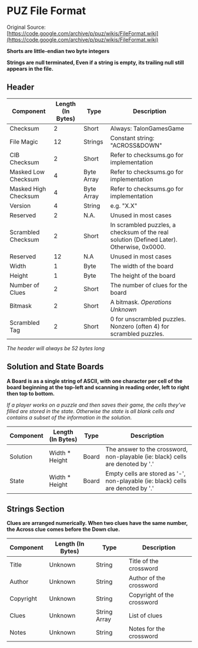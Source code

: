 # PUZ File Format

Original Source: [https://code.google.com/archive/p/puz/wikis/FileFormat.wiki](https://code.google.com/archive/p/puz/wikis/FileFormat.wiki)

**Shorts are little-endian two byte integers**

**Strings are null terminated, Even if a string is empty, its trailing null still appears in the file.**

## Header

| Component            | Length (In Bytes) | Type       | Description                                                                               |
| -------------------- | ----------------- | ---------- | ----------------------------------------------------------------------------------------- |
| Checksum             | 2                 | Short      | Always: TalonGamesGame                                                                    |
| File Magic           | 12                | Strings    | Constant string: "ACROSS&DOWN"                                                            |
| CIB Checksum         | 2                 | Short      | Refer to checksums.go for implementation                                                  |
| Masked Low Checksum  | 4                 | Byte Array | Refer to checksums.go for implementation                                                  |
| Masked High Checksum | 4                 | Byte Array | Refer to checksums.go for implementation                                                  |
| Version              | 4                 | String     | e.g. "X.X"                                                                                |
| Reserved             | 2                 | N.A.       | Unused in most cases                                                                      |
| Scrambled Checksum   | 2                 | Short      | In scrambled puzzles, a checksum of the real solution (Defined Later). Otherwise, 0x0000. |
| Reserved             | 12                | N.A        | Unused in most cases                                                                      |
| Width                | 1                 | Byte       | The width of the board                                                                    |
| Height               | 1                 | Byte       | The height of the board                                                                   |
| Number of Clues      | 2                 | Short      | The number of clues for the board                                                         |
| Bitmask              | 2                 | Short      | A bitmask. _Operations Unknown_                                                           |
| Scrambled Tag        | 2                 | Short      | 0 for unscrambled puzzles. Nonzero (often 4) for scrambled puzzles.                       |

_The header will always be 52 bytes long_

## Solution and State Boards

**A Board is as a single string of ASCII, with one character per cell of the board beginning at the top-left and scanning in reading order, left to right then top to bottom.**

_If a player works on a puzzle and then saves their game, the cells they've filled are stored in the state. Otherwise the state is all blank cells and contains a subset of the information in the solution._

| Component | Length (In Bytes) | Type  | Description                                                                      |
| --------- | ----------------- | ----- | -------------------------------------------------------------------------------- |
| Solution  | Width \* Height   | Board | The answer to the crossword, non-playable (ie: black) cells are denoted by '.'   |
| State     | Width \* Height   | Board | Empty cells are stored as '-', non-playable (ie: black) cells are denoted by '.' |

## Strings Section

**Clues are arranged numerically. When two clues have the same number, the Across clue comes before the Down clue.**

| Component | Length (In Bytes) | Type         | Description                |
| --------- | ----------------- | ------------ | -------------------------- |
| Title     | Unknown           | String       | Title of the crossword     |
| Author    | Unknown           | String       | Author of the crossword    |
| Copyright | Unknown           | String       | Copyright of the crossword |
| Clues     | Unknown           | String Array | List of clues              |
| Notes     | Unknown           | String       | Notes for the crossword    |

